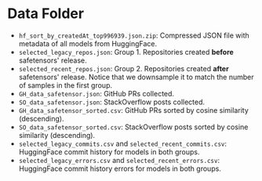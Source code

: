 # Data Folder

- `hf_sort_by_createdAt_top996939.json.zip`: Compressed JSON file with metadata of all models from HuggingFace.
- `selected_legacy_repos.json`: Group 1. Repositories created **before** safetensors' release.
- `selected_recent_repos.json`: Group 2. Repositories created **after** safetensors' release. Notice that we downsample
  it to match the number of samples in the first group.
- `GH_data_safetensor.json`: GitHub PRs collected.
- `SO_data_safetensor.json`: StackOverflow posts collected.
- `GH_data_safetensor_sorted.csv`: GitHub PRs sorted by cosine similarity (descending).
- `SO_data_safetensor_sorted.csv`: StackOverflow posts sorted by cosine similarity (descending).
- `selected_legacy_commits.csv` and `selected_recent_commits.csv`: HuggingFace commit history for models in both groups.
- `selected_legacy_errors.csv` and `selected_recent_errors.csv`: HuggingFace commit history errors for models in both
  groups.


  